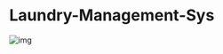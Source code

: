 # Laundry-Management-Sys

![img](https://www.google.com/imgres?q=laundry%20management%20system%20png&imgurl=https%3A%2F%2Fapp.solufyerp.com%2Ffiles%2FLaundry-Management-System.png&imgrefurl=https%3A%2F%2Fapp.solufyerp.com%2Fproducts%2Flaundry-management-v15&docid=hnQvNPy6NEJguM&tbnid=ukRHDLs-WvwdiM&vet=12ahUKEwjV8qrn2sqJAxWjyzgGHc4YLs4QM3oECHQQAA..i&w=618&h=618&hcb=2&itg=1&ved=2ahUKEwjV8qrn2sqJAxWjyzgGHc4YLs4QM3oECHQQAA)
